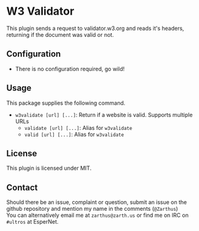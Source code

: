 W3 Validator
============

This plugin sends a request to validator.w3.org and reads it's headers, returning if the document was valid or not.

## Configuration
* There is no configuration required, go wild!

## Usage

This package supplies the following command.
* `w3validate [url] [...]`: Return if a website is valid. Supports multiple URLs  
	* `validate [url] [...]`: Alias for `w3validate`
	* `valid [url] [...]`: Alias for `w3validate`  
  
## License
This plugin is licensed under MIT.

## Contact
Should there be an issue, complaint or question, submit an issue on the github repository and mention my name in the comments (`@Zarthus`)  
You can alternatively email me at `zarthus@zarth.us` or find me on IRC on `#ultros` at EsperNet.